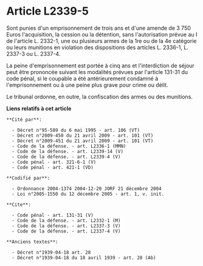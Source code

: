 # Article L2339-5

Sont punies d'un emprisonnement de trois ans et d'une amende de 3 750 Euros l'acquisition, la cession ou la détention, sans
l'autorisation prévue au I de l'article L. 2332-1, une ou plusieurs armes de la 1re ou de la 4e catégorie ou leurs munitions
en violation des dispositions des articles L. 2336-1, L. 2337-3 ou L. 2337-4.

La peine d'emprisonnement est portée à cinq ans et l'interdiction de séjour peut être prononcée suivant les modalités prévues
par l'article 131-31 du code pénal, si le coupable a été antérieurement condamné à l'emprisonnement ou à une peine plus grave
pour crime ou délit.

Le tribunal ordonne, en outre, la confiscation des armes ou des munitions.

**Liens relatifs à cet article**

	**Cité par**:

	  - Décret n°95-589 du 6 mai 1995 - art. 106 (VT)
	  - Décret n°2009-450 du 21 avril 2009 - art. 101 (VT)
	  - Décret n°2009-451 du 21 avril 2009 - art. 101 (VT)
	  - Code de la défense. - art. L2336-1 (MMN)
	  - Code de la défense. - art. L2339-14 (V)
	  - Code de la défense. - art. L2339-4 (V)
	  - Code pénal - art. 321-6-1 (V)
	  - Code pénal - art. 421-1 (VD)

	**Codifié par**:

	  - Ordonnance 2004-1374 2004-12-20 JORF 21 décembre 2004
	  - Loi n°2005-1550 du 12 décembre 2005 - art. 1, v. init.

	**Cite**:

	  - Code pénal - art. 131-31 (V)
	  - Code de la défense. - art. L2332-1 (M)
	  - Code de la défense. - art. L2337-3 (V)
	  - Code de la défense. - art. L2337-4 (V)

	**Anciens textes**:

	  - Décret n°1939-04-18 art. 28
	  - Décret n°1939-04-18 du 18 avril 1939 - art. 28 (Ab)
